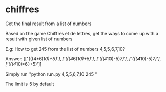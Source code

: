 # chiffres
Get the final result from a list of numbers

Based on the game Chiffres et de lettres, get the ways to come up with a result with given list of numbers

E.g:
How to get 245 from the list of numbers 4,5,5,6,7,10?

Answer:
[['(((4*6)*10)+5)'], ['(((4*6)*10)+5)'], ['(((4*10)-5)*7)'], ['(((4*10)-5)*7)'], ['(((4*10)*6)+5)']]


Simply run "python run.py 4,5,5,6,7,10 245 <limit>"

The limit is 5 by default


